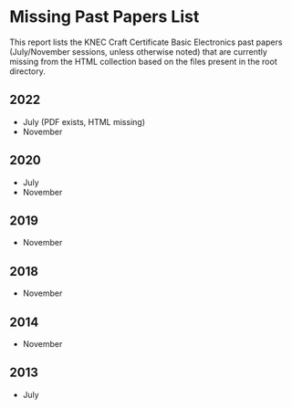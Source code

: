 # Missing Past Papers List

This report lists the KNEC Craft Certificate Basic Electronics past papers (July/November sessions, unless otherwise noted) that are currently missing from the HTML collection based on the files present in the root directory.

## 2022
- July (PDF exists, HTML missing)
- November

## 2020
- July
- November

## 2019
- November

## 2018
- November

## 2014
- November

## 2013
- July